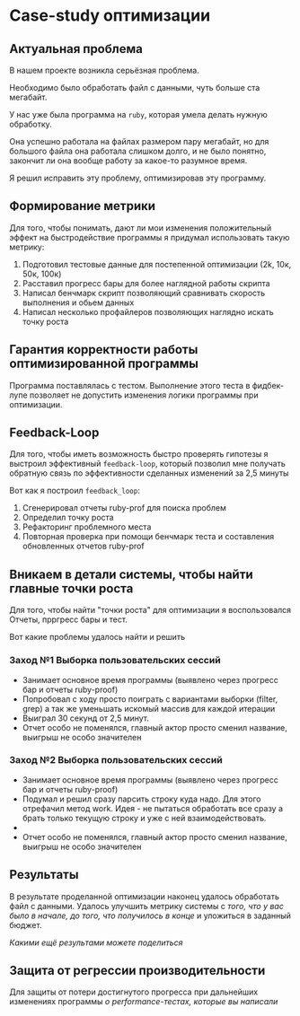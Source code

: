 # Case-study оптимизации

## Актуальная проблема
В нашем проекте возникла серьёзная проблема.

Необходимо было обработать файл с данными, чуть больше ста мегабайт.

У нас уже была программа на `ruby`, которая умела делать нужную обработку.

Она успешно работала на файлах размером пару мегабайт, но для большого файла она работала слишком долго, и не было понятно, закончит ли она вообще работу за какое-то разумное время.

Я решил исправить эту проблему, оптимизировав эту программу.

## Формирование метрики
Для того, чтобы понимать, дают ли мои изменения положительный эффект на быстродействие программы я придумал использовать такую метрику:
1) Подготовил тестовые данные для постепенной оптимизации (2k, 10к, 50к, 100к)
2) Расставил прогресс бары для более наглядной работы скрипта
3) Написал бенчмарк скрипт позволяющий сравнивать скорость выполнения и обьем данных
4) Написал несколько профайлеров позволяющих наглядно искать точку роста

## Гарантия корректности работы оптимизированной программы
Программа поставлялась с тестом. Выполнение этого теста в фидбек-лупе позволяет не допустить изменения логики программы при оптимизации.

## Feedback-Loop
Для того, чтобы иметь возможность быстро проверять гипотезы я выстроил эффективный `feedback-loop`, который позволил мне получать обратную связь по эффективности сделанных изменений за 2,5 минуты

Вот как я построил `feedback_loop`:
1) Сгенерировал отчеты ruby-prof для поиска проблем
2) Определил точку роста
3) Рефакторинг проблемного места
4) Повторная проверка при помощи бенчмарк теста и составления обновленных отчетов ruby-prof

## Вникаем в детали системы, чтобы найти главные точки роста
Для того, чтобы найти "точки роста" для оптимизации я воспользовался
Отчеты, прргресс бары и тест.

Вот какие проблемы удалось найти и решить

### Заход №1 Выборка пользовательских сессий
- Занимает основное время программы (выявлено через прогресс бар и отчеты ruby-proof)
- Попробовал с ходу просто поиграть с вариантами выборки (filter, grep) а так же уменьшать искомый массив для каждой итерации
- Выиграл 30 секунд от 2,5 минут.
- Отчет особо не поменялся, главный актор просто сменил название, выигрыш не особо значителен

### Заход №2 Выборка пользовательских сессий
- Занимает основное время программы (выявлено через прогресс бар и отчеты ruby-proof)
- Подумал и решил сразу парсить строку куда надо. Для этого отрефачил метод work. Идея - не пытаться обработать все сразу а брать только текущую строку и уже с ней взаимодействовать.
-
- Отчет особо не поменялся, главный актор просто сменил название, выигрыш не особо значителен


## Результаты
В результате проделанной оптимизации наконец удалось обработать файл с данными.
Удалось улучшить метрику системы с *того, что у вас было в начале, до того, что получилось в конце* и уложиться в заданный бюджет.

*Какими ещё результами можете поделиться*

## Защита от регрессии производительности
Для защиты от потери достигнутого прогресса при дальнейших изменениях программы *о performance-тестах, которые вы написали*

